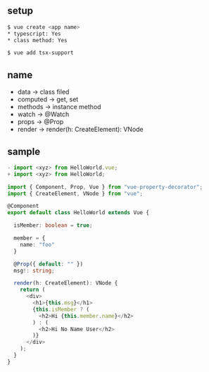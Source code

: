 
## setup

```sh
$ vue create <app name>
* typescript: Yes
* class method: Yes

$ vue add tsx-support
```

## name
* data -> class filed
* computed -> get, set
* methods -> instance method
* watch -> @Watch
* props -> @Prop
* render -> render(h: CreateElement): VNode

## sample

```typescript
- import <xyz> from HelloWorld.vue;
+ import <xyz> from HelloWorld;
```

```typescript
import { Component, Prop, Vue } from "vue-property-decorator";
import { CreateElement, VNode } from "vue";

@Component
export default class HelloWorld extends Vue {

  isMember: boolean = true;

  member = {
    name: "foo"
  }

  @Prop({ default: "" })
  msg!: string;

  render(h: CreateElement): VNode {
    return (
      <div>
        <h1>{this.msg}</h1>
        {this.isMember ? (
          <h2>Hi {this.member.name}</h2>
        ) : (
          <h2>Hi No Name User</h2>
        )}
      </div>
    );
  }
}
```

